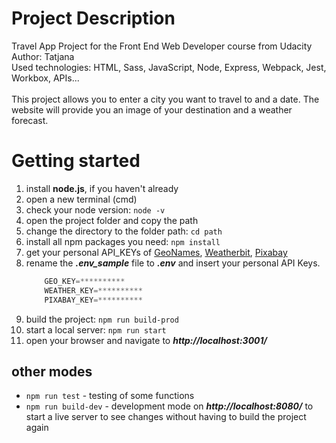 # Project Description
Travel App Project for the Front End Web Developer course from Udacity \
Author: Tatjana \
Used technologies: HTML, Sass, JavaScript, Node, Express, Webpack, Jest, Workbox, APIs... \
\
This project allows you to enter a city you want to travel to and a date. The website will provide you an image of your destination and a weather forecast.

# Getting started
1. install **node.js**, if you haven't already
2. open a new terminal (cmd)
3. check your node version: `node -v`
4. open the project folder and copy the path
5. change the directory to the folder path: `cd path`
6. install all npm packages you need: `npm install`
7. get your personal API_KEYs of [GeoNames](http://www.geonames.org/export/web-services.html), [Weatherbit](https://www.weatherbit.io/account/dashboard), [Pixabay](https://pixabay.com/api/docs/)
8. rename the ***.env_sample*** file to ***.env*** and insert your personal API Keys.
    ```javascript
        GEO_KEY=**********
        WEATHER_KEY=**********
        PIXABAY_KEY=**********
    ```
9. build the project: `npm run build-prod`
10. start a local server: `npm run start`
11. open your browser and navigate to ***http://localhost:3001/***

## other modes
* `npm run test` - testing of some functions
* `npm run build-dev` - development mode on ***http://localhost:8080/*** to start a live server to see changes without having to build the project again
